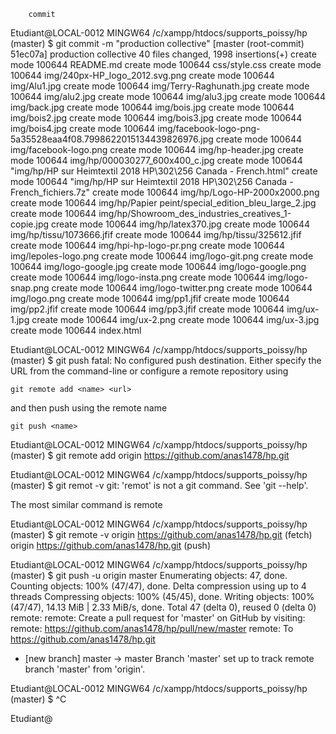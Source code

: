         commit

Etudiant@LOCAL-0012 MINGW64 /c/xampp/htdocs/supports_poissy/hp (master)
$ git commit -m "production collective"
[master (root-commit) 51ec07a] production collective
 40 files changed, 1998 insertions(+)
 create mode 100644 README.md
 create mode 100644 css/style.css
 create mode 100644 img/240px-HP_logo_2012.svg.png
 create mode 100644 img/Alu1.jpg
 create mode 100644 img/Terry-Raghunath.jpg
 create mode 100644 img/alu2.jpg
 create mode 100644 img/alu3.jpg
 create mode 100644 img/back.jpg
 create mode 100644 img/bois.jpg
 create mode 100644 img/bois2.jpg
 create mode 100644 img/bois3.jpg
 create mode 100644 img/bois4.jpg
 create mode 100644 img/facebook-logo-png-5a35528eaa4f08.7998622015134439826976.jpg
 create mode 100644 img/facebook-logo.png
 create mode 100644 img/hp-header.jpg
 create mode 100644 img/hp/000030277_600x400_c.jpg
 create mode 100644 "img/hp/HP sur Heimtextil 2018   HP\302\256 Canada - French.html"
 create mode 100644 "img/hp/HP sur Heimtextil 2018   HP\302\256 Canada - French_fichiers.7z"
 create mode 100644 img/hp/Logo-HP-2000x2000.png
 create mode 100644 img/hp/Papier peint/special_edition_bleu_large_2.jpg
 create mode 100644 img/hp/Showroom_des_industries_creatives_1-copie.jpg
 create mode 100644 img/hp/latex370.jpg
 create mode 100644 img/hp/tissu/1073666.jfif
 create mode 100644 img/hp/tissu/325612.jfif
 create mode 100644 img/hpi-hp-logo-pr.png
 create mode 100644 img/lepoles-logo.png
 create mode 100644 img/logo-git.png
 create mode 100644 img/logo-google.jpg
 create mode 100644 img/logo-google.png
 create mode 100644 img/logo-insta.png
 create mode 100644 img/logo-snap.png
 create mode 100644 img/logo-twitter.png
 create mode 100644 img/logo.png
 create mode 100644 img/pp1.jfif
 create mode 100644 img/pp2.jfif
 create mode 100644 img/pp3.jfif
 create mode 100644 img/ux-1.jpg
 create mode 100644 img/ux-2.png
 create mode 100644 img/ux-3.jpg
 create mode 100644 index.html

Etudiant@LOCAL-0012 MINGW64 /c/xampp/htdocs/supports_poissy/hp (master)
$ git push
fatal: No configured push destination.
Either specify the URL from the command-line or configure a remote repository using

    git remote add <name> <url>

and then push using the remote name

    git push <name>


Etudiant@LOCAL-0012 MINGW64 /c/xampp/htdocs/supports_poissy/hp (master)
$ git remote add origin  https://github.com/anas1478/hp.git

Etudiant@LOCAL-0012 MINGW64 /c/xampp/htdocs/supports_poissy/hp (master)
$ git remot -v
git: 'remot' is not a git command. See 'git --help'.

The most similar command is
        remote

Etudiant@LOCAL-0012 MINGW64 /c/xampp/htdocs/supports_poissy/hp (master)
$ git remote -v
origin  https://github.com/anas1478/hp.git (fetch)
origin  https://github.com/anas1478/hp.git (push)

Etudiant@LOCAL-0012 MINGW64 /c/xampp/htdocs/supports_poissy/hp (master)
$  git push -u origin master
Enumerating objects: 47, done.
Counting objects: 100% (47/47), done.
Delta compression using up to 4 threads
Compressing objects: 100% (45/45), done.
Writing objects: 100% (47/47), 14.13 MiB | 2.33 MiB/s, done.
Total 47 (delta 0), reused 0 (delta 0)
remote:
remote: Create a pull request for 'master' on GitHub by visiting:
remote:      https://github.com/anas1478/hp/pull/new/master
remote:
To https://github.com/anas1478/hp.git
 * [new branch]      master -> master
Branch 'master' set up to track remote branch 'master' from 'origin'.

Etudiant@LOCAL-0012 MINGW64 /c/xampp/htdocs/supports_poissy/hp (master)
$ ^C

Etudiant@